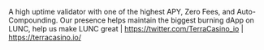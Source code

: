 A high uptime validator with one of the highest APY, Zero Fees, and Auto-Compounding. Our presence helps maintain the biggest burning dApp on LUNC, help us make LUNC great | https://twitter.com/TerraCasino_io | https://terracasino.io/
